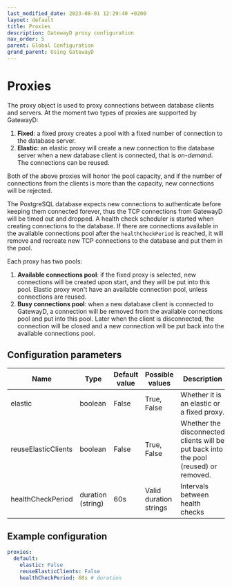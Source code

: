 ```yaml
---
last_modified_date: 2023-08-01 12:29:40 +0200
layout: default
title: Proxies
description: GatewayD proxy configuration
nav_order: 5
parent: Global Configuration
grand_parent: Using GatewayD
---
```


# Proxies

The proxy object is used to proxy connections between database clients and servers. At the moment two types of proxies are supported by GatewayD:

1. **Fixed**: a fixed proxy creates a pool with a fixed number of connection to the database server.
2. **Elastic**: an elastic proxy will create a new connection to the database server when a new database client is connected, that is *on-demand*. The connections can be reused.

Both of the above proxies will honor the pool capacity, and if the number of connections from the clients is more than the capacity, new connections will be rejected.

The PostgreSQL database expects new connections to authenticate before keeping them connected forever, thus the TCP connections from GatewayD will be timed out and dropped. A health check scheduler is started when creating connections to the database. If there are connections available in the available connections pool after the `healthCheckPeriod` is reached, it will remove and recreate new TCP connections to the database and put them in the pool.

Each proxy has two pools:

1. **Available connections pool**: if the fixed proxy is selected, new connections will be created upon start, and they will be put into this pool. Elastic proxy won't have an available connection pool, unless connections are reused.
2. **Busy connections pool**: when a new database client is connected to GatewayD, a connection will be removed from the available connections pool and put into this pool. Later when the client is disconnected, the connection will be closed and a new connection will be put back into the available connections pool.

## Configuration parameters

| Name                | Type              | Default value | Possible values        | Description                                                                          |
| ------------------- | ----------------- | ------------- | ---------------------- | ------------------------------------------------------------------------------------ |
| elastic             | boolean           | False         | True, False            | Whether it is an elastic or a fixed proxy.                                           |
| reuseElasticClients | boolean           | False         | True, False            | Whether the disconnected clients will be put back into the pool (reused) or removed. |
| healthCheckPeriod   | duration (string) | 60s           | Valid duration strings | Intervals between health checks                                                      |

## Example configuration

```yaml
proxies:
  default:
    elastic: False
    reuseElasticClients: False
    healthCheckPeriod: 60s # duration
```

